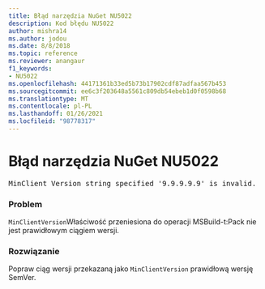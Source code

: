 ```yaml
---
title: Błąd narzędzia NuGet NU5022
description: Kod błędu NU5022
author: mishra14
ms.author: jodou
ms.date: 8/8/2018
ms.topic: reference
ms.reviewer: anangaur
f1_keywords:
- NU5022
ms.openlocfilehash: 44171361b33ed5b73b17902cdf87adfaa567b453
ms.sourcegitcommit: ee6c3f203648a5561c809db54ebeb1d0f0598b68
ms.translationtype: MT
ms.contentlocale: pl-PL
ms.lasthandoff: 01/26/2021
ms.locfileid: "98778317"
---
```

# <a name="nuget-error-nu5022"></a>Błąd narzędzia NuGet NU5022
<pre>MinClient Version string specified '9.9.9.9.9' is invalid.</pre>

### <a name="issue"></a>Problem

`MinClientVersion`Właściwość przeniesiona do operacji MSBuild-t:Pack nie jest prawidłowym ciągiem wersji.


### <a name="solution"></a>Rozwiązanie

Popraw ciąg wersji przekazaną jako `MinClientVersion` prawidłową wersję SemVer.

